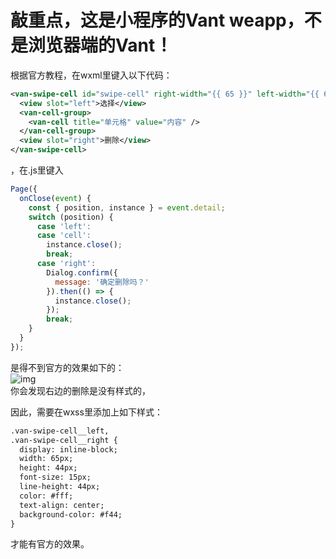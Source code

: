 # 敲重点，这是小程序的Vant weapp，不是浏览器端的Vant！
根据官方教程，在wxml里键入以下代码：  
```xml
<van-swipe-cell id="swipe-cell" right-width="{{ 65 }}" left-width="{{ 65 }}" async-close bind:close="onClose">
  <view slot="left">选择</view>
  <van-cell-group>
    <van-cell title="单元格" value="内容" />
  </van-cell-group>
  <view slot="right">删除</view>
</van-swipe-cell>
```
，在.js里键入  
```javascript
Page({
  onClose(event) {
    const { position, instance } = event.detail;
    switch (position) {
      case 'left':
      case 'cell':
        instance.close();
        break;
      case 'right':
        Dialog.confirm({
          message: '确定删除吗？'
        }).then(() => {
          instance.close();
        });
        break;
    }
  }
});
```

是得不到官方的效果如下的：  
![img](../image/e3a98534772d7d2a4aab8c5f05383fb5.jpeg)  
你会发现右边的删除是没有样式的，  

因此，需要在wxss里添加上如下样式：  
```xml
.van-swipe-cell__left,
.van-swipe-cell__right {
  display: inline-block;
  width: 65px;
  height: 44px;
  font-size: 15px;
  line-height: 44px;
  color: #fff;
  text-align: center;
  background-color: #f44;
}
```
才能有官方的效果。  
